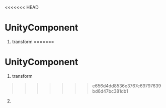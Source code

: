 <<<<<<< HEAD
# UnityComponent
1. transform
=======
# UnityComponent
1. transform
>>>>>>> e656d4dd8536e3767c69797639bd6d47bc381db1
2. 